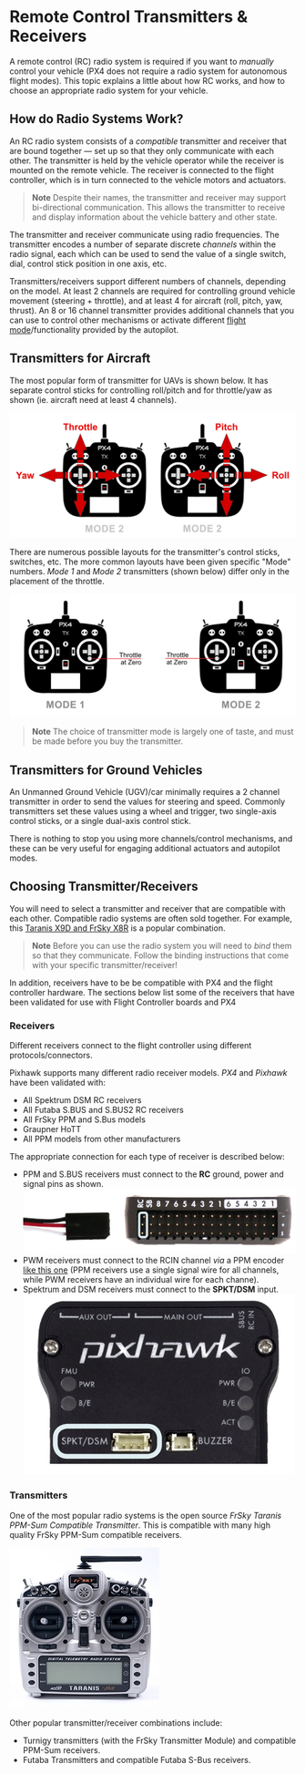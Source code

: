 # Remote Control Transmitters & Receivers

A remote control (RC) radio system is required if you want to *manually* control your vehicle (PX4 does not require a radio system for autonomous flight modes). This topic explains a little about how RC works, and how to choose an appropriate radio system for your vehicle. 


## How do Radio Systems Work?

An RC radio system consists of a *compatible* transmitter and receiver that are bound together — set up so that they only communicate with each other. The transmitter is held by the vehicle operator while the receiver is mounted on the remote vehicle. The receiver is connected to the flight controller, which is in turn connected to the vehicle motors and actuators.

<!-- image showing the different parts here would be nice -->

> **Note** Despite their names, the transmitter and receiver may support bi-directional communication. This allows the transmitter to receive and display information about the vehicle battery and other state.

The transmitter and receiver communicate using radio frequencies. The transmitter encodes a number of separate discrete *channels* within the radio signal, each which can be used to send the value of a single switch, dial, control stick position in one axis, etc. 

Transmitters/receivers support different numbers of channels, depending on the model. At least 2 channels are required for controlling ground vehicle movement (steering + throttle), and at least 4 for aircraft (roll, pitch, yaw, thrust). An 8 or 16 channel transmitter provides additional channels that you can use to control other mechanisms or activate different [flight mode](../flight_modes/README.md)/functionality provided by the autopilot. 

<span id="transmitter_modes"></span>
## Transmitters for Aircraft

The most popular form of transmitter for UAVs is shown below. It has separate control sticks for controlling roll/pitch and for throttle/yaw as shown (ie. aircraft need at least 4 channels). 

![RC Basic Commands](../../images/rc_basic_commands.png)

There are numerous possible layouts for the transmitter's control sticks, switches, etc. The more common layouts have been given specific "Mode" numbers. *Mode 1* and *Mode 2* transmitters (shown below) differ only in the placement of the throttle. 

![Mode1-Mode2](../../images/mode1_mode2.png)

> **Note** The choice of transmitter mode is largely one of taste, and must be made before you buy the transmitter.
  

## Transmitters for Ground Vehicles

An Unmanned Ground Vehicle (UGV)/car minimally requires a 2 channel transmitter in order to send the values for steering and speed. Commonly transmitters set these values using a wheel and trigger, two single-axis control sticks, or a single dual-axis control stick.

There is nothing to stop you using more channels/control mechanisms, and these can be very useful for engaging additional actuators and autopilot modes.


## Choosing Transmitter/Receivers

You will need to select a transmitter and receiver that are compatible with each other. Compatible radio systems are often sold together. For example, this [Taranis X9D and FrSky X8R](https://hobbyking.com/en_us/frsky-2-4ghz-accst-taranis-x9d-plus-and-x8r-combo-digital-telemetry-radio-system-mode-2.html?___store=en_us) is a popular combination.

> **Note** Before you can use the radio system you will need to *bind* them so that they communicate. Follow the binding instructions that come with your specific transmitter/receiver!

In addition, receivers have to be be compatible with PX4 and the flight controller hardware. The sections below list some of the receivers that have been validated for use with Flight Controller boards and PX4


### Receivers

Different receivers connect to the flight controller using different protocols/connectors. 

Pixhawk supports many different radio receiver models. *PX4* and *Pixhawk* have been validated with:

- All Spektrum DSM RC receivers
- All Futaba S.BUS and S.BUS2 RC receivers
- All FrSky PPM and S.Bus models
- Graupner HoTT
- All PPM models from other manufacturers

The appropriate connection for each type of receiver is described below:

- PPM and S.BUS receivers must connect to the **RC** ground, power and signal pins as shown.
  ![Pixhawk - Radio port for PPM/S.BUS receivers](../../images/pixhawk_3dr_receiver_ppm_sbus.jpg)
- PWM receivers must connect to the RCIN channel *via* a PPM encoder 
  [like this one](http://www.getfpv.com/radios/radio-accessories/holybro-ppm-encoder-module.html) (PPM receivers use a single signal wire for all channels, while PWM receivers have an individual wire for each channe).
- Spektrum and DSM receivers must connect to the **SPKT/DSM** input.
  ![Pixhawk - Radio port for Spektrum receivers](../../images/pixhawk_3dr_receiver_spektrum.jpg)


### Transmitters

One of the most popular radio systems is the open source *FrSky Taranis PPM-Sum Compatible Transmitter*. This is compatible with many high quality FrSky PPM-Sum compatible receivers.

![Taranis X9D Transmitter](../../images/frsky_taranis_x9d_transmitter.jpg)

Other popular transmitter/receiver combinations include:

* Turnigy transmitters (with the FrSky Transmitter Module) and compatible PPM-Sum receivers.
* Futaba Transmitters and compatible Futaba S-Bus receivers.
